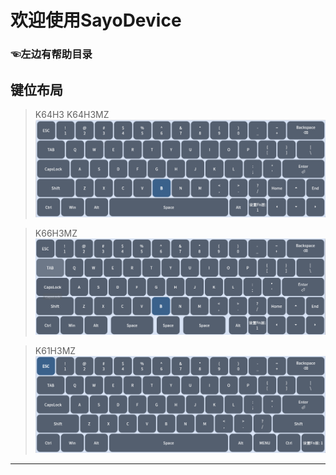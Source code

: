 # 欢迎使用SayoDevice

### ☜左边有帮助目录 <!-- {docsify-ignore} -->

## 键位布局

> K64H3 K64H3MZ
![alt text](K64_KEYMAP.png)

> K66H3MZ
![alt text](K66_KEYMAP.png)

> K61H3MZ 
![alt text](K61_KEYMAP.png)

---
